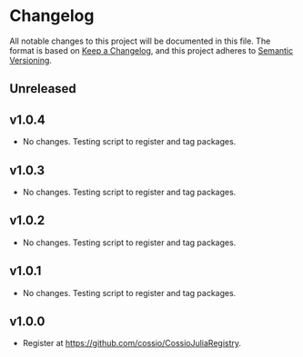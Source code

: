 # Changelog

All notable changes to this project will be documented in this file. The format is based on [Keep a Changelog](https://keepachangelog.com/en/1.0.0/), and this project adheres to [Semantic Versioning](https://semver.org/spec/v2.0.0.html).

## Unreleased

## v1.0.4

- No changes. Testing script to register and tag packages.

## v1.0.3

- No changes. Testing script to register and tag packages.

## v1.0.2

- No changes. Testing script to register and tag packages.

## v1.0.1

- No changes. Testing script to register and tag packages.

## v1.0.0

- Register at https://github.com/cossio/CossioJuliaRegistry.
